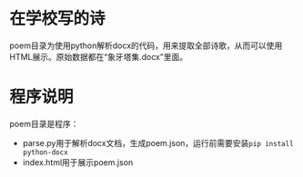 # 在学校写的诗

poem目录为使用python解析docx的代码，用来提取全部诗歌，从而可以使用HTML展示。原始数据都在“象牙塔集.docx”里面。

# 程序说明
poem目录是程序：
* parse.py用于解析docx文档，生成poem.json，运行前需要安装`pip install python-docx`
* index.html用于展示poem.json
